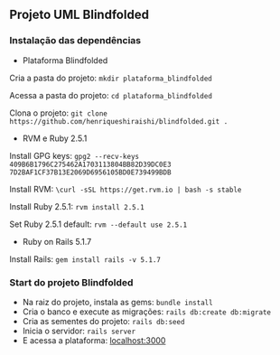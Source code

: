 ## Projeto UML Blindfolded

### Instalação das dependências

* Plataforma Blindfolded

Cria a pasta do projeto: ```mkdir plataforma_blindfolded```

Acessa a pasta do projeto: ```cd plataforma_blindfolded```

Clona o projeto: ```git clone https://github.com/henriqueshiraishi/blindfolded.git .```

* RVM e Ruby 2.5.1

Install GPG keys: ```gpg2 --recv-keys 409B6B1796C275462A1703113804BB82D39DC0E3 7D2BAF1CF37B13E2069D6956105BD0E739499BDB```

Install RVM: ```\curl -sSL https://get.rvm.io | bash -s stable```

Install Ruby 2.5.1: ```rvm install 2.5.1```

Set Ruby 2.5.1 default: ```rvm --default use 2.5.1```

* Ruby on Rails 5.1.7

Install Rails: ```gem install rails -v 5.1.7```

### Start do projeto Blindfolded

* Na raiz do projeto, instala as gems: ```bundle install```
* Cria o banco e execute as migrações: ```rails db:create db:migrate```
* Cria as sementes do projeto: ```rails db:seed```
* Inicia o servidor: ```rails server```
* E acessa a plataforma: [localhost:3000](http://localhost:3000/)
